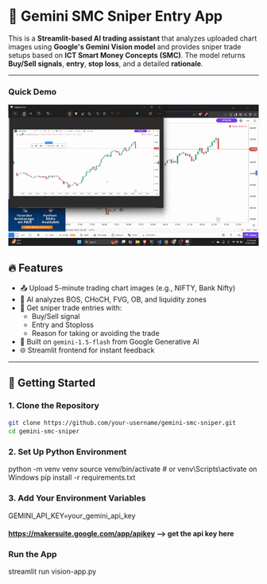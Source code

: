 # 📸 Gemini SMC Sniper Entry App

This is a **Streamlit-based AI trading assistant** that analyzes uploaded chart images using **Google's Gemini Vision model** and provides sniper trade setups based on **ICT Smart Money Concepts (SMC)**. The model returns **Buy/Sell signals**, **entry**, **stop loss**, and a detailed **rationale**.

---
### Quick Demo 
![Demo](demo.gif)

## 🔥 Features

- 📤 Upload 5-minute trading chart images (e.g., NIFTY, Bank Nifty)
- 🧠 AI analyzes BOS, CHoCH, FVG, OB, and liquidity zones
- 🎯 Get sniper trade entries with:
  - Buy/Sell signal
  - Entry and Stoploss
  - Reason for taking or avoiding the trade
- 🤖 Built on `gemini-1.5-flash` from Google Generative AI
- 🌐 Streamlit frontend for instant feedback

---

## 🚀 Getting Started

### 1. Clone the Repository

```bash
git clone https://github.com/your-username/gemini-smc-sniper.git
cd gemini-smc-sniper
```

### 2. Set Up Python Environment
python -m venv venv
source venv/bin/activate  # or venv\Scripts\activate on Windows
pip install -r requirements.txt

### 3. Add Your Environment Variables
GEMINI_API_KEY=your_gemini_api_key
#### https://makersuite.google.com/app/apikey --> get the api key here

### Run the App
streamlit run vision-app.py
